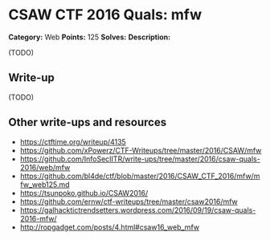 # CSAW CTF 2016 Quals: mfw

**Category:** Web
**Points:** 125
**Solves:**
**Description:**

(TODO)

## Write-up

(TODO)

## Other write-ups and resources

* https://ctftime.org/writeup/4135
* https://github.com/xPowerz/CTF-Writeups/tree/master/2016/CSAW/mfw
* https://github.com/InfoSecIITR/write-ups/tree/master/2016/csaw-quals-2016/web/mfw
* https://github.com/bl4de/ctf/blob/master/2016/CSAW_CTF_2016/mfw/mfw_web125.md
* https://tsunpoko.github.io/CSAW2016/
* https://github.com/ernw/ctf-writeups/tree/master/csaw2016/mfw
* https://galhacktictrendsetters.wordpress.com/2016/09/19/csaw-quals-2016-mfw/
* http://ropgadget.com/posts/4.html#csaw16_web_mfw

